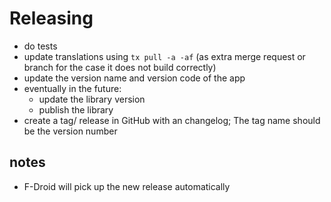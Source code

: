 # Releasing

- do tests
- update translations using ``tx pull -a -af`` (as extra merge request or branch for the case it does not build correctly)
- update the version name and version code of the app
- eventually in the future:
  - update the library version
  - publish the library
- create a tag/ release in GitHub with an changelog; The tag name should be the version number

## notes

- F-Droid will pick up the new release automatically
